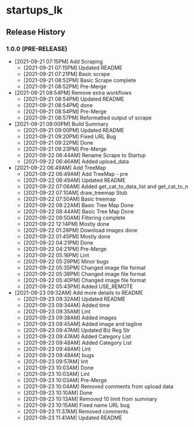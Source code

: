# startups_lk

## Release History

### 1.0.0 (PRE-RELEASE)
* [2021-09-21 07:15PM] Add Scraping
  *  [2021-09-21 07:15PM] Updated README
  *  [2021-09-21 07:21PM] Basic scrape
  *  [2021-09-21 08:52PM] Basic Scrape complete
  *  [2021-09-21 08:52PM] Pre-Merge
* [2021-09-21 08:54PM] Remove extra workflows
  *  [2021-09-21 08:54PM] Updated README
  *  [2021-09-21 08:54PM] done
  *  [2021-09-21 08:54PM] Pre-Merge
  *  [2021-09-21 08:57PM] Reformatted output of scrape
* [2021-09-21 09:00PM] Build Summary
  *  [2021-09-21 09:00PM] Updated README
  *  [2021-09-21 09:20PM] Fixed URL Bug
  *  [2021-09-21 09:22PM] Done
  *  [2021-09-21 09:23PM] Pre-Merge
  *  [2021-09-22 06:44AM] Rename Scrape to Startup
  *  [2021-09-22 06:46AM] Added upload_data
* [2021-09-22 06:49AM] Add TreeMap
  *  [2021-09-22 06:49AM] Add TreeMap - pre
  *  [2021-09-22 06:49AM] Updated README
  *  [2021-09-22 07:06AM] Added get_cat_to_data_list and get_cat_to_n
  *  [2021-09-22 07:10AM] draw_treemap Stub
  *  [2021-09-22 07:50AM] Basic treemap
  *  [2021-09-22 08:22AM] Basic Tree Map Done
  *  [2021-09-22 08:44AM] Basic Tree Map Done
  *  [2021-09-22 09:50AM] Filtering complete
  *  [2021-09-22 12:14PM] Mostly done
  *  [2021-09-22 01:28PM] Download images done
  *  [2021-09-22 01:45PM] Mostly done
  *  [2021-09-22 04:21PM] Done
  *  [2021-09-22 04:21PM] Pre-Merge
  *  [2021-09-22 05:16PM] Lint
  *  [2021-09-22 05:29PM] Minor bugs
  *  [2021-09-22 05:35PM] Changed image file format
  *  [2021-09-22 05:38PM] Changed image file format
  *  [2021-09-22 05:40PM] Changed image file format
  *  [2021-09-22 05:43PM] Added USE_REMOTE
* [2021-09-23 09:32AM] Add more details to README
  *  [2021-09-23 09:32AM] Updated README
  *  [2021-09-23 09:34AM] Added time
  *  [2021-09-23 09:35AM] Lint
  *  [2021-09-23 09:38AM] Added images
  *  [2021-09-23 09:45AM] Added image and tagline
  *  [2021-09-23 09:47AM] Updated Biz Reg Str
  *  [2021-09-23 09:47AM] Added Category List
  *  [2021-09-23 09:48AM] Added Category List
  *  [2021-09-23 09:48AM] Lint
  *  [2021-09-23 09:48AM] bugs
  *  [2021-09-23 09:57AM] lint
  *  [2021-09-23 10:03AM] Done
  *  [2021-09-23 10:03AM] Lint
  *  [2021-09-23 10:03AM] Pre-Merge
  *  [2021-09-23 10:04AM] Removed comments from upload data
  *  [2021-09-23 10:10AM] Done
  *  [2021-09-23 10:13AM] Removed 10 limit from summary
  *  [2021-09-23 10:15AM] Fixed name URL bug
  *  [2021-09-23 11:37AM] Removed comments
  *  [2021-09-23 11:41AM] Updated README
